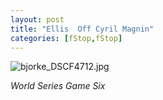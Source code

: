 ```yaml
---
layout: post
title: "Ellis  Off Cyril Magnin"
categories: [fStop,fStop]
---
```

<img alt="bjorke_DSCF4712.jpg" src="http://www.botzilla.com/blog/archives/pix2014/bjorke_DSCF4712.jpg" class="img-responsive"  border="0" />

<i>World Series Game Six</i>

<!--more-->

